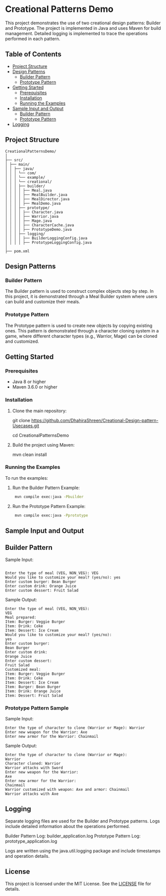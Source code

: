 # Creational Patterns Demo

This project demonstrates the use of two creational design patterns: Builder and Prototype. The project is implemented in Java and uses Maven for build management. Detailed logging is implemented to trace the operations performed in each pattern.
## Table of Contents

- [Project Structure](#project-structure)
- [Design Patterns](#design-patterns)
  - [Builder Pattern](#builder-pattern)
  - [Prototype Pattern](#prototype-pattern)
- [Getting Started](#getting-started)
  - [Prerequisites](#prerequisites)
  - [Installation](#installation)
  - [Running the Examples](#running-the-examples)
- [Sample Input and Output](#sample-input-and-output)
  - [Builder Pattern](#builder-pattern-sample)
  - [Prototype Pattern](#prototype-pattern-sample)
- [Logging](#logging)


## Project Structure
```
CreationalPatternsDemo/
│
├── src/
│ ├── main/
│ │ ├── java/
│ │ │ └── com/
│ │ │ └── example/
│ │ │ └── creational/
│ │ │ ├── builder/
│ │ │ │ ├── Meal.java
│ │ │ │ ├── MealBuilder.java
│ │ │ │ ├── MealDirector.java
│ │ │ │ ├── MealDemo.java
│ │ │ ├── prototype/
│ │ │ │ ├── Character.java
│ │ │ │ ├── Warrior.java
│ │ │ │ ├── Mage.java
│ │ │ │ ├── CharacterCache.java
│ │ │ │ ├── PrototypeDemo.java
│ │ │ ├── logging/
│ │ │ │ ├── BuilderLoggingConfig.java
│ │ │ │ ├── PrototypeLoggingConfig.java
│
├── pom.xml
```



## Design Patterns

### Builder Pattern

The Builder pattern is used to construct complex objects step by step. In this project, it is demonstrated through a Meal Builder system where users can build and customize their meals.
### Prototype Pattern

The Prototype pattern is used to create new objects by copying existing ones. This pattern is demonstrated through a character cloning system in a game, where different character types (e.g., Warrior, Mage) can be cloned and customized.

## Getting Started

### Prerequisites

- Java 8 or higher
- Maven 3.6.0 or higher

### Installation

1. Clone the main repository:
  
   git clone https://github.com/DhahiraShreen/Creational-Design-pattern-Usecases.git
   
   cd CreationalPatternsDemo

2. Build the project using Maven:
    
    mvn clean install

   
### Running the Examples
To run the examples:

1. Run the Builder Pattern Example:
   ```sh
    mvn compile exec:java -Pbuilder

2. Run the Prototype Pattern Example:
   ```sh
    mvn compile exec:java -Pprototype


## Sample Input and Output
 ## Builder Pattern 
Sample Input:
```

Enter the type of meal (VEG, NON_VEG): VEG
Would you like to customize your meal? (yes/no): yes
Enter custom burger: Bean Burger
Enter custom drink: Orange Juice
Enter custom dessert: Fruit Salad
```
Sample Output:
```
Enter the type of meal (VEG, NON_VEG):
VEG
Meal prepared:
Item: Burger: Veggie Burger
Item: Drink: Coke
Item: Dessert: Ice Cream
Would you like to customize your meal? (yes/no):
yes
Enter custom burger:
Bean Burger
Enter custom drink:
Orange Juice
Enter custom dessert:
Fruit Salad
Customized meal:
Item: Burger: Veggie Burger
Item: Drink: Coke
Item: Dessert: Ice Cream
Item: Burger: Bean Burger
Item: Drink: Orange Juice
Item: Dessert: Fruit Salad
```

### Prototype Pattern Sample
Sample Input:
```
Enter the type of character to clone (Warrior or Mage): Warrior
Enter new weapon for the Warrior: Axe
Enter new armor for the Warrior: Chainmail
```
Sample Output:

```
Enter the type of character to clone (Warrior or Mage):
Warrior
Character cloned: Warrior
Warrior attacks with Sword
Enter new weapon for the Warrior:
Axe
Enter new armor for the Warrior:
Chainmail
Warrior customized with weapon: Axe and armor: Chainmail
Warrior attacks with Axe
```

## Logging
Separate logging files are used for the Builder and Prototype patterns. Logs include detailed information about the operations performed.

Builder Pattern Log: builder_application.log
Prototype Pattern Log: prototype_application.log

Logs are written using the java.util.logging package and include timestamps and operation details.


## License

This project is licensed under the MIT License. See the [LICENSE](LICENSE) file for details.
